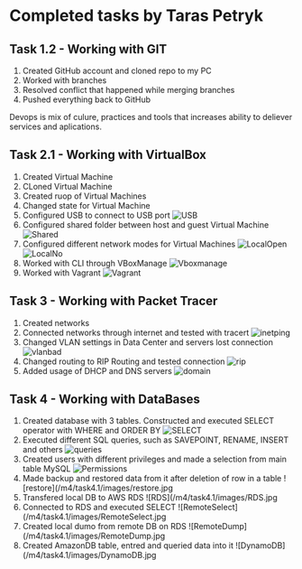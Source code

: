 # Completed tasks by Taras Petryk

## Task 1.2 - Working with GIT

1. Created GitHub account and cloned repo to my PC
2. Worked with branches
3. Resolved conflict that happened while merging branches
4. Pushed everything back to GitHub

Devops is mix of culure, practices and tools that increases ability to deliever services and aplications.

## Task 2.1 - Working with VirtualBox

1. Created Virtual Machine
2. CLoned Virtual Machine
3. Created ruop of Virtual Machines
4. Changed state for Virtual Machine
5. Configured USB to connect to USB port ![USB](/m2/task2.1/images/USB.jpg)
6. Configured shared folder between host and guest Virtual Machine ![Shared](/m2/task2.1/images/SharedFolder.png)
7. Configured different network modes for Virtual Machines ![LocalOpen](/m2/task2.1/images/LocalOpen.jpg) ![LocalNo](/m2/task2.1/images/LocalNo.jpg)
8. Worked with CLI through VBoxManage ![Vboxmanage](/m2/task2.1/images/Vboxmanage.jpg)
9. Worked with Vagrant ![Vagrant](/m2/task2.1/images/Vagrant.jpg)


## Task 3 - Working with Packet Tracer

1. Created networks
2. Connected networks through internet and tested with tracert ![inetping](/m3/task3/images/inetping.jpg)
3. Changed VLAN settings in Data Center and servers lost connection ![vlanbad](/m3/task3/images/vlanbad.jpg)
4. Changed routing to RIP Routing and tested connection ![rip](/m3/task3/images/rip.jpg)
5. Added usage of DHCP and DNS servers ![domain](/m3/task3/images/domain.jpg)

## Task 4 - Working with DataBases

1. Created database with 3 tables. Constructed and executed SELECT operator with WHERE and ORDER BY ![SELECT](/m4/task4.1/images/SELECT.jpg)
2. Executed different SQL queries, such as SAVEPOINT, RENAME, INSERT and others ![queries](/m4/task4.1/images/queries.jpg)
3. Created users with different privileges and made a selection from main table MySQL ![Permissions](/m4/task4.1/images/Permisssions&MySQL.jpg)
4. Made backup and restored data from it after deletion of row in a table ![restore](/m4/task4.1/images/restore.jpg
5. Transfered local DB to AWS RDS ![RDS](/m4/task4.1/images/RDS.jpg
6. Connected to RDS and executed SELECT ![RemoteSelect](/m4/task4.1/images/RemoteSelect.jpg
7. Created local dumo from remote DB on RDS ![RemoteDump](/m4/task4.1/images/RemoteDump.jpg
8. Created AmazonDB table, entred and queried data into it ![DynamoDB](/m4/task4.1/images/DynamoDB.jpg

